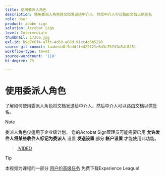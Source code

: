```yaml
---
title: 使用委派人角色
description: 使用委派人角色将文档发送给中介人，然后中介人可以路由文档以供签名
role: User
product: adobe sign
solution: Acrobat Sign
level: Intermediate
thumbnail: 17366.jpg
exl-id: b9d7c6f4-a7fc-4cb8-a80d-91cc4c5b5298
source-git-commit: faabeda8f9addffe422f21e6d3c757d1d84f8251
workflow-type: tm+mt
source-wordcount: '110'
ht-degree: 7%

---
```


# 使用委派人角色

了解如何使用委派人角色将文档发送给中介人，然后中介人可以路由文档以供签名。

>[!NOTE]
>
>委派人角色仅适用于企业级计划。 您的Acrobat Sign管理员可能需要启用 **允许发件人将某些收件人标记为委派人** 设置 **发送设置** 部分 **帐户设置** 才能使用此功能。

>[!VIDEO](https://video.tv.adobe.com/v/343621?hidetitle=true)

>[!TIP]
>
>本视频为课程的一部分 [用户的高级任务](https://experienceleague.adobe.com/?recommended=Sign-U-1-2020.3) 免费下载Experience League!
